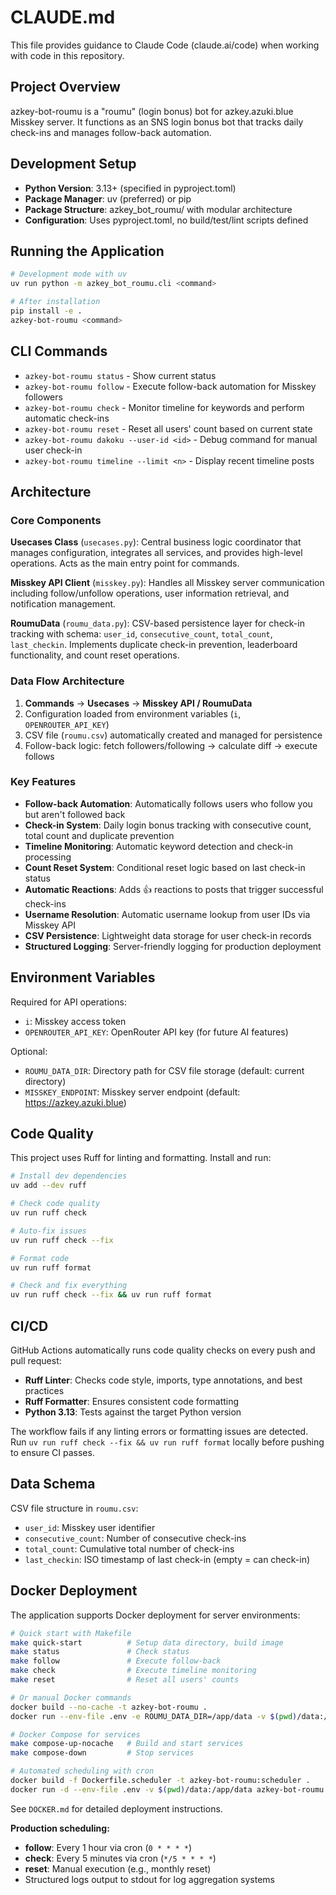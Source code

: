 # CLAUDE.md

This file provides guidance to Claude Code (claude.ai/code) when working with code in this repository.

## Project Overview

azkey-bot-roumu is a "roumu" (login bonus) bot for azkey.azuki.blue Misskey server. It functions as an SNS login bonus bot that tracks daily check-ins and manages follow-back automation.

## Development Setup

- **Python Version**: 3.13+ (specified in pyproject.toml)
- **Package Manager**: uv (preferred) or pip
- **Package Structure**: azkey_bot_roumu/ with modular architecture
- **Configuration**: Uses pyproject.toml, no build/test/lint scripts defined

## Running the Application

```bash
# Development mode with uv
uv run python -m azkey_bot_roumu.cli <command>

# After installation
pip install -e .
azkey-bot-roumu <command>
```

## CLI Commands

- `azkey-bot-roumu status` - Show current status
- `azkey-bot-roumu follow` - Execute follow-back automation for Misskey followers
- `azkey-bot-roumu check` - Monitor timeline for keywords and perform automatic check-ins
- `azkey-bot-roumu reset` - Reset all users' count based on current state
- `azkey-bot-roumu dakoku --user-id <id>` - Debug command for manual user check-in
- `azkey-bot-roumu timeline --limit <n>` - Display recent timeline posts

## Architecture

### Core Components

**Usecases Class** (`usecases.py`): Central business logic coordinator that manages configuration, integrates all services, and provides high-level operations. Acts as the main entry point for commands.

**Misskey API Client** (`misskey.py`): Handles all Misskey server communication including follow/unfollow operations, user information retrieval, and notification management.

**RoumuData** (`roumu_data.py`): CSV-based persistence layer for check-in tracking with schema: `user_id`, `consecutive_count`, `total_count`, `last_checkin`. Implements duplicate check-in prevention, leaderboard functionality, and count reset operations.

### Data Flow Architecture

1. **Commands** → **Usecases** → **Misskey API / RoumuData**
2. Configuration loaded from environment variables (`i`, `OPENROUTER_API_KEY`)
3. CSV file (`roumu.csv`) automatically created and managed for persistence
4. Follow-back logic: fetch followers/following → calculate diff → execute follows

### Key Features

- **Follow-back Automation**: Automatically follows users who follow you but aren't followed back
- **Check-in System**: Daily login bonus tracking with consecutive count, total count and duplicate prevention
- **Timeline Monitoring**: Automatic keyword detection and check-in processing
- **Count Reset System**: Conditional reset logic based on last check-in status
- **Automatic Reactions**: Adds 👍 reactions to posts that trigger successful check-ins
- **Username Resolution**: Automatic username lookup from user IDs via Misskey API
- **CSV Persistence**: Lightweight data storage for user check-in records
- **Structured Logging**: Server-friendly logging for production deployment

## Environment Variables

Required for API operations:
- `i`: Misskey access token
- `OPENROUTER_API_KEY`: OpenRouter API key (for future AI features)

Optional:
- `ROUMU_DATA_DIR`: Directory path for CSV file storage (default: current directory)
- `MISSKEY_ENDPOINT`: Misskey server endpoint (default: https://azkey.azuki.blue)

## Code Quality

This project uses Ruff for linting and formatting. Install and run:

```bash
# Install dev dependencies
uv add --dev ruff

# Check code quality
uv run ruff check

# Auto-fix issues
uv run ruff check --fix

# Format code
uv run ruff format

# Check and fix everything
uv run ruff check --fix && uv run ruff format
```

## CI/CD

GitHub Actions automatically runs code quality checks on every push and pull request:

- **Ruff Linter**: Checks code style, imports, type annotations, and best practices
- **Ruff Formatter**: Ensures consistent code formatting
- **Python 3.13**: Tests against the target Python version

The workflow fails if any linting errors or formatting issues are detected. Run `uv run ruff check --fix && uv run ruff format` locally before pushing to ensure CI passes.

## Data Schema

CSV file structure in `roumu.csv`:
- `user_id`: Misskey user identifier
- `consecutive_count`: Number of consecutive check-ins
- `total_count`: Cumulative total number of check-ins
- `last_checkin`: ISO timestamp of last check-in (empty = can check-in)

## Docker Deployment

The application supports Docker deployment for server environments:

```bash
# Quick start with Makefile
make quick-start          # Setup data directory, build image
make status               # Check status
make follow               # Execute follow-back
make check                # Execute timeline monitoring
make reset                # Reset all users' counts

# Or manual Docker commands
docker build --no-cache -t azkey-bot-roumu .
docker run --env-file .env -e ROUMU_DATA_DIR=/app/data -v $(pwd)/data:/app/data azkey-bot-roumu check

# Docker Compose for services
make compose-up-nocache   # Build and start services
make compose-down         # Stop services

# Automated scheduling with cron
docker build -f Dockerfile.scheduler -t azkey-bot-roumu:scheduler .
docker run -d --env-file .env -v $(pwd)/data:/app/data azkey-bot-roumu:scheduler
```

See `DOCKER.md` for detailed deployment instructions.

**Production scheduling:**
- **follow**: Every 1 hour via cron (`0 * * * *`)
- **check**: Every 5 minutes via cron (`*/5 * * * *`)
- **reset**: Manual execution (e.g., monthly reset)
- Structured logs output to stdout for log aggregation systems